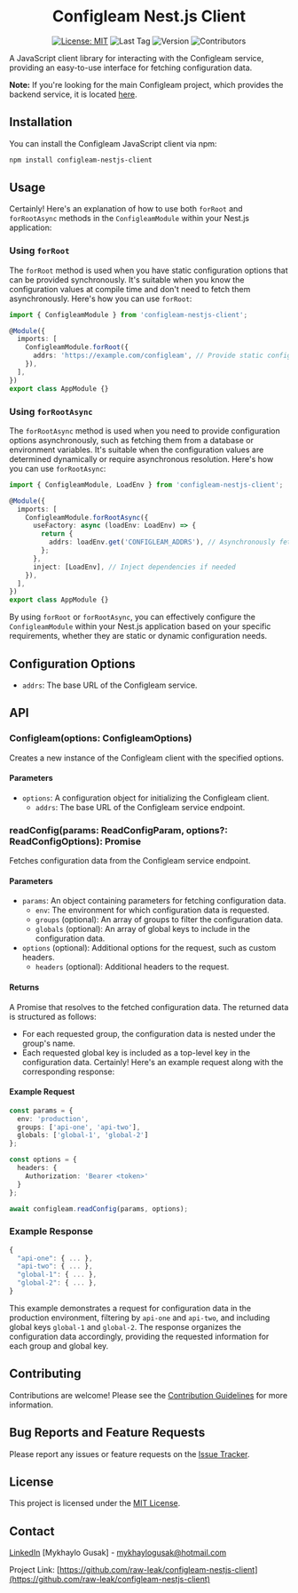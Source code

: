 
<div align="center">
  <h1> Configleam Nest.js Client </h1>

[![License: MIT](https://img.shields.io/badge/License-MIT-yellow.svg)](https://opensource.org/licenses/MIT)
![Last Tag](https://img.shields.io/github/v/tag/raw-leak/configleam-nestjs-client?label=Last%20Tag)
![Version](https://img.shields.io/github/v/release/raw-leak/configleam-nestjs-client)
![Contributors](https://img.shields.io/github/contributors/raw-leak/configleam-nestjs-client)

</div>

A JavaScript client library for interacting with the Configleam service, providing an easy-to-use interface for fetching configuration data.

**Note:** If you're looking for the main Configleam project, which provides the backend service, it is located [here](https://github.com/raw-leak/configleam).

## Installation

You can install the Configleam JavaScript client via npm:

```bash
npm install configleam-nestjs-client
```

## Usage
Certainly! Here's an explanation of how to use both `forRoot` and `forRootAsync` methods in the `ConfigleamModule` within your Nest.js application:

### Using `forRoot`

The `forRoot` method is used when you have static configuration options that can be provided synchronously. It's suitable when you know the configuration values at compile time and don't need to fetch them asynchronously. Here's how you can use `forRoot`:

```typescript
import { ConfigleamModule } from 'configleam-nestjs-client';

@Module({
  imports: [
    ConfigleamModule.forRoot({
      addrs: 'https://example.com/configleam', // Provide static configuration options
    }),
  ],
})
export class AppModule {}
```

### Using `forRootAsync`

The `forRootAsync` method is used when you need to provide configuration options asynchronously, such as fetching them from a database or environment variables. It's suitable when the configuration values are determined dynamically or require asynchronous resolution. Here's how you can use `forRootAsync`:

```typescript
import { ConfigleamModule, LoadEnv } from 'configleam-nestjs-client';

@Module({
  imports: [
    ConfigleamModule.forRootAsync({
      useFactory: async (loadEnv: LoadEnv) => {
        return {
          addrs: loadEnv.get('CONFIGLEAM_ADDRS'), // Asynchronously fetch configuration options
        };
      },
      inject: [LoadEnv], // Inject dependencies if needed
    }),
  ],
})
export class AppModule {}
```

By using `forRoot` or `forRootAsync`, you can effectively configure the `ConfigleamModule` within your Nest.js application based on your specific requirements, whether they are static or dynamic configuration needs.

## Configuration Options

- `addrs`: The base URL of the Configleam service.

## API

### Configleam(options: ConfigleamOptions)

Creates a new instance of the Configleam client with the specified options.

#### Parameters
- `options`: A configuration object for initializing the Configleam client.
  - `addrs`: The base URL of the Configleam service endpoint.

### readConfig(params: ReadConfigParam, options?: ReadConfigOptions): Promise<ConfigleamConfig>

Fetches configuration data from the Configleam service endpoint.

#### Parameters
- `params`: An object containing parameters for fetching configuration data.
  - `env`: The environment for which configuration data is requested.
  - `groups` (optional): An array of groups to filter the configuration data.
  - `globals` (optional): An array of global keys to include in the configuration data.
- `options` (optional): Additional options for the request, such as custom headers.
  - `headers` (optional): Additional headers to the request.

#### Returns
A Promise that resolves to the fetched configuration data. The returned data is structured as follows:
- For each requested group, the configuration data is nested under the group's name.
- Each requested global key is included as a top-level key in the configuration data.
Certainly! Here's an example request along with the corresponding response:

#### Example Request
```typescript
const params = {
  env: 'production',
  groups: ['api-one', 'api-two'],
  globals: ['global-1', 'global-2']
};

const options = {
  headers: {
    Authorization: 'Bearer <token>'
  }
};

await configleam.readConfig(params, options);
```

### Example Response
```typescript
{
  "api-one": { ... },
  "api-two": { ... },
  "global-1": { ... },
  "global-2": { ... },
}
```

This example demonstrates a request for configuration data in the production environment, filtering by `api-one` and `api-two`, and including global keys `global-1` and `global-2`. The response organizes the configuration data accordingly, providing the requested information for each group and global key.

## Contributing

Contributions are welcome! Please see the [Contribution Guidelines](CONTRIBUTING.md) for more information.

## Bug Reports and Feature Requests

Please report any issues or feature requests on the [Issue Tracker](https://github.com/raw-lean/configleam-nestjs-client/issues).

## License

This project is licensed under the [MIT License](LICENSE).

## Contact

[LinkedIn](https://www.linkedin.com/in/mykhaylo-gusak/)
[Mykhaylo Gusak] - mykhaylogusak@hotmail.com

Project Link: [https://github.com/raw-leak/configleam-nestjs-client](https://github.com/raw-leak/configleam-nestjs-client)


